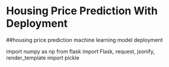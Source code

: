 # Housing Price Prediction With Deployment
##housing price prediction machine learning model deployment


import numpy as np
from flask import Flask, request, jsonify, render_template
import pickle
